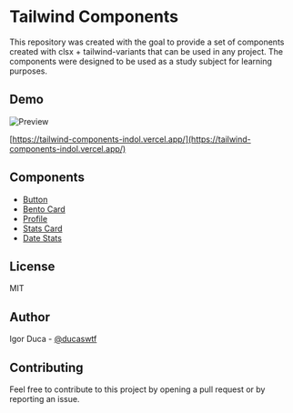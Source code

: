 # Tailwind Components

This repository was created with the goal to provide a set of components created with clsx + tailwind-variants that can be used in any project. The components were designed to be used as a study subject for learning purposes.

## Demo

![Preview](https://i.ibb.co/F8RvbSR/Screenshot-2024-06-09-at-00-16-45.png)

[https://tailwind-components-indol.vercel.app/](https://tailwind-components-indol.vercel.app/)

## Components

- [Button](https://github.com/igorfelipeduca/tailwind-components/blob/main/src/components/button.tsx)
- [Bento Card](https://github.com/igorfelipeduca/tailwind-components/blob/main/src/components/bento-card.tsx)
- [Profile](https://github.com/igorfelipeduca/tailwind-components/blob/main/src/components/profile.tsx)
- [Stats Card](https://github.com/igorfelipeduca/tailwind-components/blob/main/src/components/stats-card.tsx)
- [Date Stats](https://github.com/igorfelipeduca/tailwind-components/blob/main/src/components/date-stats.tsx)

## License

MIT

## Author

Igor Duca - [@ducaswtf](https://twitter.com/ducaswtf)

## Contributing

Feel free to contribute to this project by opening a pull request or by reporting an issue.
